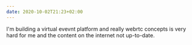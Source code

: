 ```yaml
---
date: 2020-10-02T21:23+02:00
---
```



I'm building a virtual evevnt platform and really webrtc concepts
is very hard for me and the content on the internet not up-to-date.
